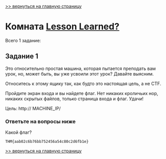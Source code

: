 [>> вернуться на главную страницу](https://github.com/BEPb/tryhackme/blob/master/README.md)

# Комната [Lesson Learned?](https://tryhackme.com/r/room/lessonlearned) 

Всего 1 заданиe:
## Задание 1
Это относительно простая машина, которая пытается преподать вам урок, но, может быть, вы уже усвоили этот урок? 
Давайте выясним. 

Относитесь к этому ящику так, как будто это настоящая цель, а не CTF.

Пройдите экран входа и вы найдете флаг. Нет никаких кроличьих нор, никаких скрытых файлов, только страница входа и 
флаг. Удачи! 
 
Цель: http:// MACHINE_IP/

### Ответьте на вопросы ниже
Какой флаг?
```commandline
THM{aab02c6b76bb752456a54c80c2d6fb1e}
```

[>> вернуться на главную страницу](https://github.com/BEPb/tryhackme/blob/master/README.md)